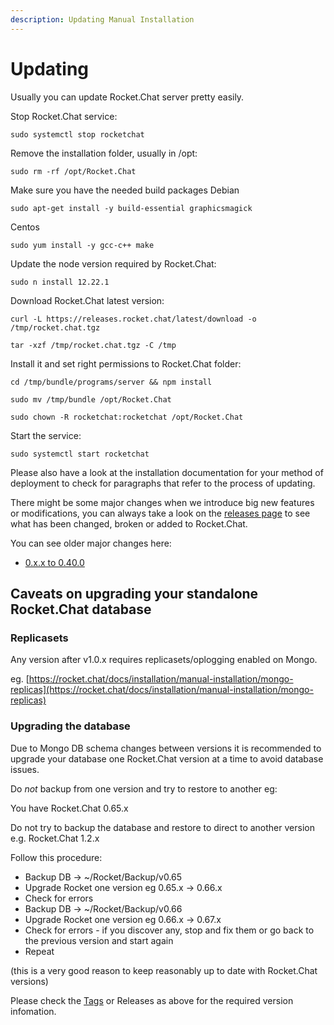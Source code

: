 ```yaml
---
description: Updating Manual Installation
---
```


# Updating

Usually you can update Rocket.Chat server pretty easily.

Stop Rocket.Chat service:

```text
sudo systemctl stop rocketchat
```

Remove the installation folder, usually in /opt:

```text
sudo rm -rf /opt/Rocket.Chat
```

Make sure you have the needed build packages Debian

```text
sudo apt-get install -y build-essential graphicsmagick
```

Centos

```text
sudo yum install -y gcc-c++ make
```

Update the node version required by Rocket.Chat:

```text
sudo n install 12.22.1
```

Download Rocket.Chat latest version:

```text
curl -L https://releases.rocket.chat/latest/download -o /tmp/rocket.chat.tgz
```

```text
tar -xzf /tmp/rocket.chat.tgz -C /tmp
```

Install it and set right permissions to Rocket.Chat folder:

```text
cd /tmp/bundle/programs/server && npm install
```

```text
sudo mv /tmp/bundle /opt/Rocket.Chat
```

```text
sudo chown -R rocketchat:rocketchat /opt/Rocket.Chat
```

Start the service:

```text
sudo systemctl start rocketchat
```

Please also have a look at the installation documentation for your method of deployment to check for paragraphs that refer to the process of updating.

There might be some major changes when we introduce big new features or modifications, you can always take a look on the [releases page](https://github.com/RocketChat/Rocket.Chat/releases) to see what has been changed, broken or added to Rocket.Chat.

You can see older major changes here:

* [0.x.x to 0.40.0](from-0-x-x-to-0-40-0.md)

## Caveats on upgrading your standalone Rocket.Chat database

### Replicasets

Any version after v1.0.x requires replicasets/oplogging enabled on Mongo.

eg. [https://rocket.chat/docs/installation/manual-installation/mongo-replicas](https://rocket.chat/docs/installation/manual-installation/mongo-replicas)

### Upgrading the database

Due to Mongo DB schema changes between versions it is recommended to upgrade your database one Rocket.Chat version at a time to avoid database issues.

Do _not_ backup from one version and try to restore to another eg:

You have Rocket.Chat 0.65.x

Do not try to backup the database and restore to direct to another version e.g. Rocket.Chat 1.2.x

Follow this procedure:

* Backup DB -&gt; ~/Rocket/Backup/v0.65
* Upgrade Rocket one version eg 0.65.x -&gt; 0.66.x
* Check for errors
* Backup DB -&gt; ~/Rocket/Backup/v0.66
* Upgrade Rocket one version eg 0.66.x -&gt; 0.67.x
* Check for errors - if you discover any, stop and fix them or go back to the previous version and start again
* Repeat

\(this is a very good reason to keep reasonably up to date with Rocket.Chat versions\)

Please check the [Tags](https://github.com/RocketChat/Rocket.Chat/tags) or Releases as above for the required version infomation.


